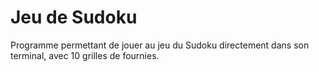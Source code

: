 # Jeu de Sudoku

Programme permettant de jouer au jeu du Sudoku directement dans son terminal, avec 10 grilles de fournies.